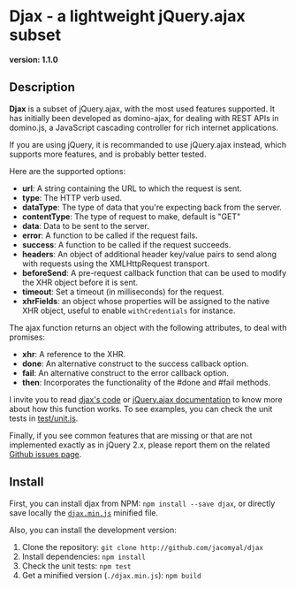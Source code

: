# Djax - a lightweight jQuery.ajax subset
**version: 1.1.0**

## Description

**Djax** is a subset of jQuery.ajax, with the most used features supported. It has initially been developed as domino-ajax, for dealing with REST APIs in domino.js, a JavaScript cascading controller for rich internet applications.

If you are using jQuery, it is recommanded to use jQuery.ajax instead, which supports more features, and is probably better tested.

Here are the supported options:
 - **url**: A string containing the URL to which the request is sent.
 - **type**: The HTTP verb used.
 - **dataType**: The type of data that you're expecting back from the server.
 - **contentType**: The type of request to make, default is "GET"
 - **data**: Data to be sent to the server.
 - **error**: A function to be called if the request fails.
 - **success**: A function to be called if the request succeeds.
 - **headers**: An object of additional header key/value pairs to send along with requests using the XMLHttpRequest transport.
 - **beforeSend**: A pre-request callback function that can be used to modify the XHR object before it is sent.
 - **timeout**: Set a timeout (in milliseconds) for the request.
 - **xhrFields**: an object whose properties will be assigned to the native XHR object, useful to enable `withCredentials` for instance.

The ajax function returns an object with the following attributes, to deal with promises:
  - **xhr**: A reference to the XHR.
  - **done**: An alternative construct to the success callback option.
  - **fail**: An alternative construct to the error callback option.
  - **then**: Incorporates the functionality of the #done and #fail methods.

I invite you to read [djax's code](./djax.js) or [jQuery.ajax documentation](http://api.jquery.com/jquery.ajax/) to know more about how this function works. To see examples, you can check the unit tests in [test/unit.js](./test/unit.js).

Finally, if you see common features that are missing or that are not implemented exactly as in jQuery 2.x, please report them on the related [Github issues page](https://github.com/jacomyal/djax/issues).

## Install

First, you can install djax from NPM: `npm install --save djax`, or directly save locally the [`djax.min.js`](./djax.min.js) minified file.

Also, you can install the development version:
 1. Clone the repository: `git clone http://github.com/jacomyal/djax`
 2. Install dependencies: `npm install`
 3. Check the unit tests: `npm test`
 4. Get a minified version (`./djax.min.js`): `npm build`
